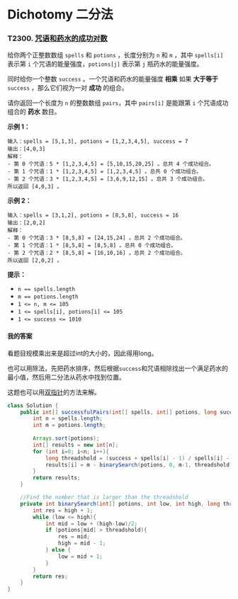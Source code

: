 # Dichotomy 二分法

### T2300. [咒语和药水的成功对数](https://leetcode.cn/problems/successful-pairs-of-spells-and-potions/)

给你两个正整数数组 `spells` 和 `potions` ，长度分别为 `n` 和 `m` ，其中 `spells[i]` 表示第 `i` 个咒语的能量强度，`potions[j]` 表示第 `j` 瓶药水的能量强度。

同时给你一个整数 `success` 。一个咒语和药水的能量强度 **相乘** 如果 **大于等于** `success` ，那么它们视为一对 **成功** 的组合。

请你返回一个长度为 `n` 的整数数组 `pairs`，其中 `pairs[i]` 是能跟第 `i` 个咒语成功组合的 **药水** 数目。

**示例 1：**

```
输入：spells = [5,1,3], potions = [1,2,3,4,5], success = 7
输出：[4,0,3]
解释：
- 第 0 个咒语：5 * [1,2,3,4,5] = [5,10,15,20,25] 。总共 4 个成功组合。
- 第 1 个咒语：1 * [1,2,3,4,5] = [1,2,3,4,5] 。总共 0 个成功组合。
- 第 2 个咒语：3 * [1,2,3,4,5] = [3,6,9,12,15] 。总共 3 个成功组合。
所以返回 [4,0,3] 。
```

**示例 2：**

```
输入：spells = [3,1,2], potions = [8,5,8], success = 16
输出：[2,0,2]
解释：
- 第 0 个咒语：3 * [8,5,8] = [24,15,24] 。总共 2 个成功组合。
- 第 1 个咒语：1 * [8,5,8] = [8,5,8] 。总共 0 个成功组合。
- 第 2 个咒语：2 * [8,5,8] = [16,10,16] 。总共 2 个成功组合。
所以返回 [2,0,2] 。
```

**提示：**

- `n == spells.length`
- `m == potions.length`
- `1 <= n, m <= 105`
- `1 <= spells[i], potions[i] <= 105`
- `1 <= success <= 1010`



#### 我的答案

看题目规模乘出来是超过int的大小的，因此得用long。

也可以用除法，先把药水排序，然后根据`success`和咒语相除找出一个满足药水的最小值，然后用二分法从药水中找到位置。

这题也可以用[双指针](two-pointers.md)的方法来解。

```java
class Solution {
    public int[] successfulPairs(int[] spells, int[] potions, long success) {
        int n = spells.length;
        int m = potions.length;
        
        Arrays.sort(potions);
        int[] results = new int[n];
        for (int i=0; i<n; i++){
            long threadshold = (success + spells[i] - 1) / spells[i] - 1;
            results[i] = m - binarySearch(potions, 0, m-1, threadshold);
        }
        return results;
    }

    //Find the number that is larger than the threadshold
    private int binarySearch(int[] potions, int low, int high, long threadshold){
        int res = high + 1;
        while (low <= high){
            int mid = low + (high-low)/2;
            if (potions[mid] > threadshold){
                res = mid;
                high = mid - 1;
            } else {
                low = mid + 1;
            }
        }
        return res;
    }
}
```

